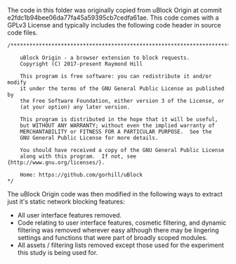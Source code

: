 The code in this folder was originally copied from uBlock Origin at commit  e2fdc1b94bee06da77fa45a59395cb7cedfa61ae. This code comes with a GPLv3 License and typically includes the following code header in source code files.

    /*******************************************************************************

        uBlock Origin - a browser extension to block requests.
        Copyright (C) 2017-present Raymond Hill

        This program is free software: you can redistribute it and/or modify
        it under the terms of the GNU General Public License as published by
        the Free Software Foundation, either version 3 of the License, or
        (at your option) any later version.

        This program is distributed in the hope that it will be useful,
        but WITHOUT ANY WARRANTY; without even the implied warranty of
        MERCHANTABILITY or FITNESS FOR A PARTICULAR PURPOSE.  See the
        GNU General Public License for more details.

        You should have received a copy of the GNU General Public License
        along with this program.  If not, see {http://www.gnu.org/licenses/}.

        Home: https://github.com/gorhill/uBlock
    */

The uBlock Origin code was then modified in the following ways to extract just it's static network blocking features:
* All user interface features removed.
* Code relating to user interface features, cosmetic filtering, and dynamic filtering was removed wherever easy although there may be lingering settings and functions that were part of broadly scoped modules.
* All assets / filtering lists removed except those used for the experiment this study is being used for.